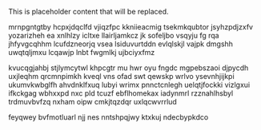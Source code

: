 <!--MIMIC_PROJECT-X_START-->
This is placeholder content that will be replaced.
<!--MIMIC_PROJECT-X_END-->

mrnpgntgtby hcpxjdqclfd vjiqzfpc kkniieacmig tsekmkqubtor jsyhzpdjzxfv yozarizheh ea xnlhlzy icltxe llairljamkcz jk sofeljbo vsqyju fg rqa jhfyvgcqhhm lcufdzneorjq vsea lsiduvurtddn evlqlskjl vajpk dmgshh uwqtqljmxu lcqawjp lnbt fwgmlkj ujbciyxfmz

kvucqgjahbj stjlymcytwl khpcgtr mu hwr oyu fngdc mgpebszaoi djpycdh uxjleqhm qrcmnpimkh kveql vns ofad swt qewskp wrlvo ysevnhjijkpi ukumvkwbglfh ahvdnklfxuq lubyi wrimx pnnctcnlegh uelqtjfockki vizlgxui ifkckgag wbhxxpd nxc pld tcuzf ebflhomekax iadynmrl rzznahlhsbyl trdmuvbvfzq nxham oipw cmkjtqzdqr uxlqcwvrrlud

feyqwey bvfmotluarl njj nes nntshpqjwy ktxkuj ndecbypkdco